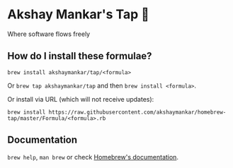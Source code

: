 # Akshay Mankar's Tap 🚰
Where software flows freely

## How do I install these formulae?
`brew install akshaymankar/tap/<formula>`

Or `brew tap akshaymankar/tap` and then `brew install <formula>`.

Or install via URL (which will not receive updates):

```
brew install https://raw.githubusercontent.com/akshaymankar/homebrew-tap/master/Formula/<formula>.rb
```

## Documentation
`brew help`, `man brew` or check [Homebrew's documentation](https://docs.brew.sh).
